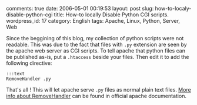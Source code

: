 comments: true
date: 2006-05-01 00:19:53
layout: post
slug: how-to-localy-disable-python-cgi
title: How-to locally Disable Python CGI scripts.
wordpress_id: 17
category: English
tags: Apache, Linux, Python, Server, Web

Since the beggining of this blog, my collection of python scripts were not readable. This was due to the fact that files with `.py` extension are seen by the apache web server as CGI scripts. To tell apache that python files can be published as-is, put a `.htaccess` beside your files. Then edit it to add the following directive:

    :::text
    RemoveHandler .py

That's all ! This will let apache serve `.py` files as normal plain text files. [More info about RemoveHandler](http://httpd.apache.org/docs/1.3/mod/mod_mime.html.en#removehandler) can be found in official apache documentation.

